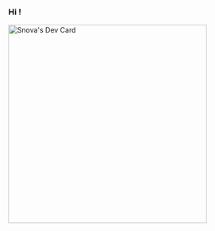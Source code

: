### Hi !

<!--
**notSnova/notSnova** is a ✨ _special_ ✨ repository because its `README.md` (this file) appears on your GitHub profile.

Here are some ideas to get you started:

- 📫 How to reach me: Discord Snova#6512

-->

<a href="https://app.daily.dev/Snova"><img src="https://api.daily.dev/devcards/8db1b52d90f542ab8bd6996b52563810.png?r=okm" width="400" alt="Snova's Dev Card"/></a>
